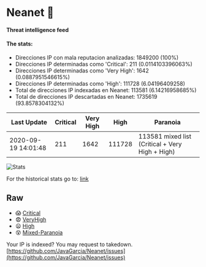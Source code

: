 # Neanet :hocho:
#### Threat intelligence feed
#### The stats:

- Direcciones IP con mala reputacion analizadas: 1849200 (100%)
- Direcciones IP determinadas como 'Critical':  211 (0.0114103396063%)
- Direcciones IP determinadas como 'Very High':  1642 (0.0887951546615%)
- Direcciones IP determinadas como 'High':  111728 (6.04196409258)
- Total de direcciones IP indexadas en Neanet:  113581 (6.14216958685%)
- Total de direcciones IP descartadas en Neanet:  1735619 (93.8578304132%)

| Last Update | Critical | Very High | High | Paranoia |
| --- | --- | --- | --- | --- |
| 2020-09-19 14:01:48 | 211 | 1642 | 111728 | 113581 mixed list (Critical + Very High + High)|

![Stats](https://docs.google.com/spreadsheets/d/e/2PACX-1vSnaNMIXVabIpDJjufMlzH7poXnshF3mgd8Is1g9ytUEzVsP5my4Trn8f-xkoLLQ38xpL3HtmUexLo6/pubchart?oid=501124687&format=image)

For the historical stats go to: [link](/stats.csv)
## Raw
- :scream: [Critical](https://raw.githubusercontent.com/JavaGarcia/Neanet/master/blacklists/neanet_critical.txt)
- :fearful: [VeryHigh](https://raw.githubusercontent.com/JavaGarcia/Neanet/master/blacklists/neanet_veryHigh.txtt)
- :frowning: [High](https://raw.githubusercontent.com/JavaGarcia/Neanet/master/blacklists/neanet_high.txt)
- :dizzy_face: [Mixed-Paranoia](https://raw.githubusercontent.com/JavaGarcia/Neanet/master/blacklists/neanet_all.txt)


Your IP is indexed? You may request to takedown. [https://github.com/JavaGarcia/Neanet/issues](https://github.com/JavaGarcia/Neanet/issues)





































































































































































































































































































































































































































































































































































































































































































































































































































































































































